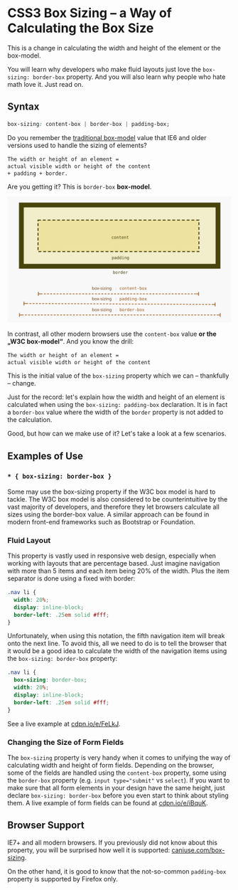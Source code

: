 CSS3 Box Sizing – a Way of Calculating the Box Size
===================================================

This is a change in calculating the width and height of the element or the
box-model.

You will learn why developers who make fluid layouts just love the `box-sizing:
border-box` property. And you will also learn why people who hate math love it.
Just read on.

Syntax
------

```css
box-sizing: content-box | border-box | padding-box;
```

Do you remember the [traditional
box-model](http://en.wikipedia.org/wiki/Internet_Explorer_box_model_bug) value
that IE6 and older versions used to handle the sizing of elements?

```
The width or height of an element =
actual visible width or height of the content
+ padding + border.
```

Are you getting it? This is `border-box` **box-model**.

![Box Sizing](dist/images/original/box-sizing.svg)

In contrast, all other modern browsers use the `content-box` value **or the „W3C
box-model“**. And you know the drill:

```
The width or height of an element =
actual visible width or height of the content
```

This is the initial value of the `box-sizing` property which we can – thankfully
– change.

Just for the record: let's explain how the width and height of an element is
calculated when using the `box-sizing: padding-box` declaration. It is in fact a
`border-box` value where the width of the `border` property is not added to the
calculation.

Good, but how can we make use of it? Let's take a look at a few scenarios.

Examples of Use
---------------

### `* { box-sizing: border-box }`

Some may use the box-sizing property if the W3C box model is hard to tackle. The
W3C box model is also considered to be counterintuitive by the vast majority of
developers, and therefore they let browsers calculate all sizes using the
border-box value. A similar approach can be found in modern front-end frameworks
such as Bootstrap or Foundation.

### Fluid Layout

This property is vastly used in responsive web design, especially when working
with layouts that are percentage based. Just imagine navigation with more than 5
items and each item being 20% of the width. Plus the item separator is done
using a fixed with border:

```css
.nav li {
  width: 20%;
  display: inline-block;
  border-left: .25em solid #fff;
}
```

Unfortunately, when using this notation, the fifth navigation item will break
onto the next line. To avoid this, all we need to do is to tell the browser that
it would be a good idea to calculate the width of the navigation items using the
`box-sizing: border-box` property:

```css
.nav li {
  box-sizing: border-box;
  width: 20%;
  display: inline-block;
  border-left: .25em solid #fff;
}
```

See a live example at [cdpn.io/e/FeLkJ](http://cdpn.io/e/FeLkJ).

### Changing the Size of Form Fields

The `box-sizing` property is very handy when it comes to unifying the way of
calculating width and height of form fields. Depending on the browser, some of
the fields are handled using the `content-box` property, some using the
`border-box` property (e.g. `input type="submit"` vs `select`). If you want to
make sure that all form elements in your design have the same height, just
declare `box-sizing: border-box` before you even start to think about styling
them. A live example of form fields can be found at
[cdpn.io/e/iBquK](http://cdpn.io/e/iBquK).

Browser Support
---------------

IE7+ and all modern browsers. If you previously did not know about this
property, you will be surprised how well it is supported:
[caniuse.com/box-sizing](http://caniuse.com/box-sizing).

On the other hand, it is good to know that the not-so-common `padding-box`
property is supported by Firefox only.
